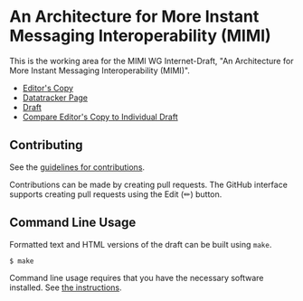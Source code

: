 # An Architecture for More Instant Messaging Interoperability (MIMI)

This is the working area for the MIMI WG Internet-Draft, "An Architecture for More Instant Messaging Interoperability (MIMI)".

* [Editor's Copy](https://ietf-wg-mimi.github.io/mimi-protocol/#go.draft-ietf-mimi-arch.html)
* [Datatracker Page](https://datatracker.ietf.org/doc/draft-ietf-mimi-arch)
* [Draft](https://datatracker.ietf.org/doc/html/draft-ietf-mimi-arch)
* [Compare Editor's Copy to Individual Draft](https://ietf-wg-mimi.github.io/mimi-protocol/#go.draft-ietf-mimi-arch.diff)


## Contributing

See the
[guidelines for contributions](https://github.com/ietf-wg-mimi/mimi-arch/blob/main/CONTRIBUTING.md).

Contributions can be made by creating pull requests.
The GitHub interface supports creating pull requests using the Edit (✏) button.


## Command Line Usage

Formatted text and HTML versions of the draft can be built using `make`.

```sh
$ make
```

Command line usage requires that you have the necessary software installed.  See
[the instructions](https://github.com/martinthomson/i-d-template/blob/main/doc/SETUP.md).

